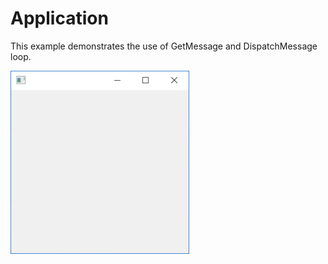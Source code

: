 # Application

This example demonstrates the use of GetMessage and DispatchMessage loop.

![GitHub Logo](../../docs/Pictures/Application.png)
